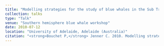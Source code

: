 ```yaml
---
title: "Modelling strategies for the study of blue whales in the Sub Tropical Convergence"
collection: talks
type: "Talk"
venue: "Southern hemisphere blue whale workshop"
date: 2010-07-12
location: "University of Adelaide, Adelaide (Australia)"
citation: "<strong>Bouchet P,</strong> Jenner C. 2010. Modelling strategies for the study of blue whales in the Sub Tropical Convergence. Southern hemisphere blue whale workshop, University of Adelaide, Adelaide (Australia)."
---
```

